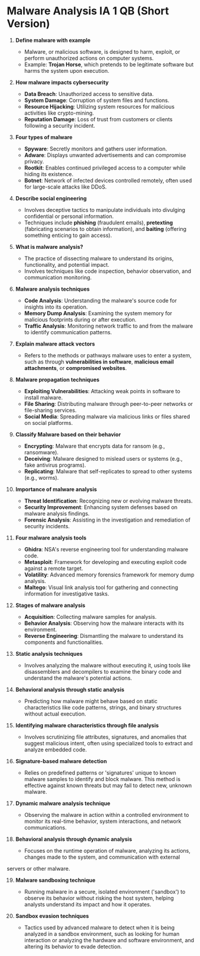 # Malware Analysis IA 1 QB (Short Version)

1. **Define malware with example**
   - Malware, or malicious software, is designed to harm, exploit, or perform unauthorized actions on computer systems.
   - Example: **Trojan Horse**, which pretends to be legitimate software but harms the system upon execution.

2. **How malware impacts cybersecurity**
   - **Data Breach**: Unauthorized access to sensitive data.
   - **System Damage**: Corruption of system files and functions.
   - **Resource Hijacking**: Utilizing system resources for malicious activities like crypto-mining.
   - **Reputation Damage**: Loss of trust from customers or clients following a security incident.

3. **Four types of malware**
   - **Spyware**: Secretly monitors and gathers user information.
   - **Adware**: Displays unwanted advertisements and can compromise privacy.
   - **Rootkit**: Enables continued privileged access to a computer while hiding its existence.
   - **Botnet**: Network of infected devices controlled remotely, often used for large-scale attacks like DDoS.

4. **Describe social engineering**
   - Involves deceptive tactics to manipulate individuals into divulging confidential or personal information.
   - Techniques include **phishing** (fraudulent emails), **pretexting** (fabricating scenarios to obtain information), and **baiting** (offering something enticing to gain access).

5. **What is malware analysis?**
   - The practice of dissecting malware to understand its origins, functionality, and potential impact.
   - Involves techniques like code inspection, behavior observation, and communication monitoring.

6. **Malware analysis techniques**
   - **Code Analysis**: Understanding the malware's source code for insights into its operation.
   - **Memory Dump Analysis**: Examining the system memory for malicious footprints during or after execution.
   - **Traffic Analysis**: Monitoring network traffic to and from the malware to identify communication patterns.

7. **Explain malware attack vectors**
   - Refers to the methods or pathways malware uses to enter a system, such as through **vulnerabilities in software**, **malicious email attachments**, or **compromised websites**.

8. **Malware propagation techniques**
   - **Exploiting Vulnerabilities**: Attacking weak points in software to install malware.
   - **File Sharing**: Distributing malware through peer-to-peer networks or file-sharing services.
   - **Social Media**: Spreading malware via malicious links or files shared on social platforms.

9. **Classify Malware based on their behavior**
   - **Encrypting**: Malware that encrypts data for ransom (e.g., ransomware).
   - **Deceiving**: Malware designed to mislead users or systems (e.g., fake antivirus programs).
   - **Replicating**: Malware that self-replicates to spread to other systems (e.g., worms).

10. **Importance of malware analysis**
    - **Threat Identification**: Recognizing new or evolving malware threats.
    - **Security Improvement**: Enhancing system defenses based on malware analysis findings.
    - **Forensic Analysis**: Assisting in the investigation and remediation of security incidents.

11. **Four malware analysis tools**
    - **Ghidra**: NSA's reverse engineering tool for understanding malware code.
    - **Metasploit**: Framework for developing and executing exploit code against a remote target.
    - **Volatility**: Advanced memory forensics framework for memory dump analysis.
    - **Maltego**: Visual link analysis tool for gathering and connecting information for investigative tasks.

12. **Stages of malware analysis**
    - **Acquisition**: Collecting malware samples for analysis.
    - **Behavior Analysis**: Observing how the malware interacts with its environment.
    - **Reverse Engineering**: Dismantling the malware to understand its components and functionalities.

13. **Static analysis techniques**
    - Involves analyzing the malware without executing it, using tools like disassemblers and decompilers to examine the binary code and understand the malware's potential actions.

14. **Behavioral analysis through static analysis**
    - Predicting how malware might behave based on static characteristics like code patterns, strings, and binary structures without actual execution.

15. **Identifying malware characteristics through file analysis**
    - Involves scrutinizing file attributes, signatures, and anomalies that suggest malicious intent, often using specialized tools to extract and analyze embedded code.

16. **Signature-based malware detection**
    - Relies on predefined patterns or 'signatures' unique to known malware samples to identify and block malware. This method is effective against known threats but may fail to detect new, unknown malware.

17. **Dynamic malware analysis technique**
    - Observing the malware in action within a controlled environment to monitor its real-time behavior, system interactions, and network communications.

18. **Behavioral analysis through dynamic analysis**
    - Focuses on the runtime operation of malware, analyzing its actions, changes made to the system, and communication with external

 servers or other malware.

19. **Malware sandboxing technique**
    - Running malware in a secure, isolated environment ('sandbox') to observe its behavior without risking the host system, helping analysts understand its impact and how it operates.

20. **Sandbox evasion techniques**
    - Tactics used by advanced malware to detect when it is being analyzed in a sandbox environment, such as looking for human interaction or analyzing the hardware and software environment, and altering its behavior to evade detection.
